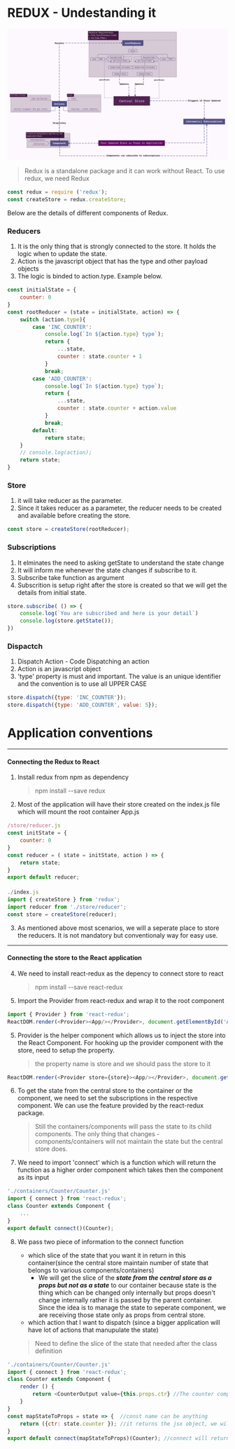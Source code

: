 # REDUX - Undestanding it

![Redux.pdf](redux-flow.svg)


> Redux is a standalone package and it can work without React. To use redux, we need Redux

```javascript
const redux = require ('redux');
const createStore = redux.createStore;
```
Below are the details of different components of Redux.

### Reducers
1. It is the only thing that is strongly connected to the store. It holds the logic when to update the state.
2. Action is the javascript object that has the type and other payload objects
3. The logic is binded to action.type. Example below.
```javascript
const initialState = {
    counter: 0
}
const rootReducer = (state = initialState, action) => {
    switch (action.type){
        case 'INC_COUNTER':
            console.log(`In ${action.type} type`);
            return {
                ...state,
                counter : state.counter + 1
            }
            break;
        case 'ADD_COUNTER':
            console.log(`In ${action.type} type`);
            return {
                ...state,
                counter : state.counter + action.value
            }
            break;
        default: 
            return state;
    }
    // console.log(action);
    return state;
}
```

### Store
1. it will take reducer as the parameter.
2. Since it takes reducer as a parameter, the reducer needs to be created and available before creating the store.
```javascript
const store = createStore(rootReducer);
```

### Subscriptions
1. It elminates the need to asking getState to understand the state change
2. It will inform me whenever the state changes if subscribe to it.
3. Subscribe take function as argument
4. Subscrition is setup right after the store is created so that we will get the details from initial state.
```javascript
store.subscribe( () => {
    console.log(`You are subscribed and here is your detail`)
    console.log(store.getState());
})
```

### Dispactch 
1. Dispatch Action - Code Dispatching an action
2. Action is an javascript object
3. 'type' property is must and important. The value is an unique identifier and the convention is to use all UPPER CASE
```javascript
store.dispatch({type: 'INC_COUNTER'});
store.dispatch({type: 'ADD_COUNTER', value: 5});
```


# Application conventions
---
#### Connecting the Redux to React
1. Install redux from npm as dependency
    > npm install --save redux

2. Most of the application will have their store created on the index.js file which will mount the root container App.js
```javascript
/store/reducer.js
const initState = {
    counter: 0
}
const reducer = ( state = initState, action ) => {
    return state;
}
export default reducer;

./index.js
import { createStore } from 'redux';
import reducer from './store/reducer';
const store = createStore(reducer);
```

3. As mentioned above most scenarios, we will a seperate place to store the reducers. It is not mandatory but conventionaly way for easy use.
---
#### Connecting the store to the React application
4. We need to install react-redux as the depency to connect store to react
    > npm install --save react-redux

4. Import the Provider from react-redux and wrap it to the root component
```javascript
import { Provider } from 'react-redux';
ReactDOM.render(<Provider><App/></Provider>, document.getElementById('App'));
```

5. Provider is the helper component which allows us to inject the store into the React Component. For hooking up the provider component with the store, need to setup the property.
    > the property name is store and we should pass the store to it
```javascript
ReactDOM.render(<Provider store={store}><App/></Provider>, document.getElementById('App'));
```

6. To get the state from the central store to the container or the component, we need to set the subscriptions in the respective component. We can use the feature provided by the react-redux package.
    > Still the containers/components will pass the state to its child components. The only thing that changes - components/containers will not maintain the state but the central store does.

7. We need to import 'connect' which is a function which will return the function as a higher order component which takes then the component as its input
```javascript
'./containers/Counter/Counter.js'
import { connect } from 'react-redux';
class Counter extends Component {
    ...
}
export default connect()(Counter);
```

8. We pass two piece of information to the connect function
    - which slice of the state that you want it in return in this container(since the central store maintain number of state that belongs to various components/containers)
        - We will get the slice of the ***state from the central store as a props but not as a state*** to our container because state is the thing which can be changed only internally but props doesn't change internally rather it is passed by the parent container. Since the idea is to manage the state to seperate component, we are receiving those state only as props from central store.
    - which action that I want to dispatch (since a bigger application will have lot of actions that manupulate the state)
    
    > Need to define the slice of the state that needed after the class definition
```javascript
'./containers/Counter/Counter.js'
import { connect } from 'react-redux';
class Counter extends Component {
    render () {
        return <CounterOutput value={this.props.ctr} //The counter component will receive the state as props hence accessing like this.
    }
}
const mapStateToProps = state => {  //const name can be anything
    return ({ctr: state.counter }); //it returns the jsx object, we will map the counter property of the state to counter locally here 
}
export default connect(mapStateToProps)(Counter); //connect will return a function will take Counter component as its input and thus giving access Counter to mapStateToProps.
```